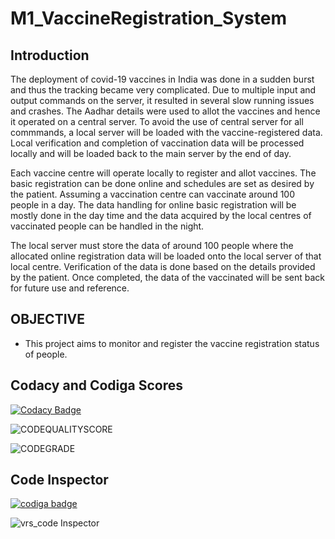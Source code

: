 # M1_VaccineRegistration_System

## Introduction

The deployment of covid-19 vaccines in India was done in a sudden burst and thus the tracking became very complicated. Due to multiple input and output commands on the server, it resulted in several slow running issues and crashes. The Aadhar details were used to allot the vaccines and hence it operated on a central server. To avoid the use of central server for all commmands, a local server will be loaded with the vaccine-registered data. Local verification and completion of vaccination data will be processed locally and will be loaded back to the main server by the end of day.

Each vaccine centre will operate locally to register and allot vaccines. The basic registration can be done online and schedules are set as desired by the patient. Assuming a vaccination centre can vaccinate around 100 people in a day. The data handling for online basic registration will be mostly done in the day time and the data acquired by the local centres of vaccinated people can be handled in the night.

The local server must store the data of around 100 people where the allocated online registration data will be loaded onto the local server of that local centre. Verification of the data is done based on the details provided by the patient. Once completed, the data of the vaccinated will be sent back for future use and reference.

## OBJECTIVE 

- This project aims to monitor and register the vaccine registration status of people.

## Codacy and Codiga Scores

[![Codacy Badge](https://app.codacy.com/project/badge/Grade/7603e730c6b34961935590ebb8c71867)](https://www.codacy.com/gh/theparthzala/M1_VaccineRegistration_System/dashboard?utm_source=github.com&amp;utm_medium=referral&amp;utm_content=theparthzala/M1_VaccineRegistration_System&amp;utm_campaign=Badge_Grade)

![CODEQUALITYSCORE](https://api.codiga.io/project/32259/score/svg)

![CODEGRADE](https://api.codiga.io/project/32259/status/svg)

## Code Inspector

<a href="https://app.codiga.io/public/user/github/theparthzala">
   <img src="https://api.codiga.io/public/badge/user/github/theparthzala?style=light" alt="codiga badge" />
</a>

![vrs_code Inspector](https://user-images.githubusercontent.com/101014587/160985485-1415dbf5-f24b-42c6-8070-ee557b633dbb.png)



